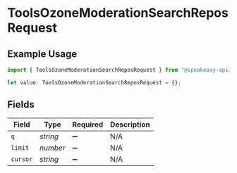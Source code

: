 # ToolsOzoneModerationSearchReposRequest

## Example Usage

```typescript
import { ToolsOzoneModerationSearchReposRequest } from "@speakeasy-api/bluesky/models/operations";

let value: ToolsOzoneModerationSearchReposRequest = {};
```

## Fields

| Field              | Type               | Required           | Description        |
| ------------------ | ------------------ | ------------------ | ------------------ |
| `q`                | *string*           | :heavy_minus_sign: | N/A                |
| `limit`            | *number*           | :heavy_minus_sign: | N/A                |
| `cursor`           | *string*           | :heavy_minus_sign: | N/A                |